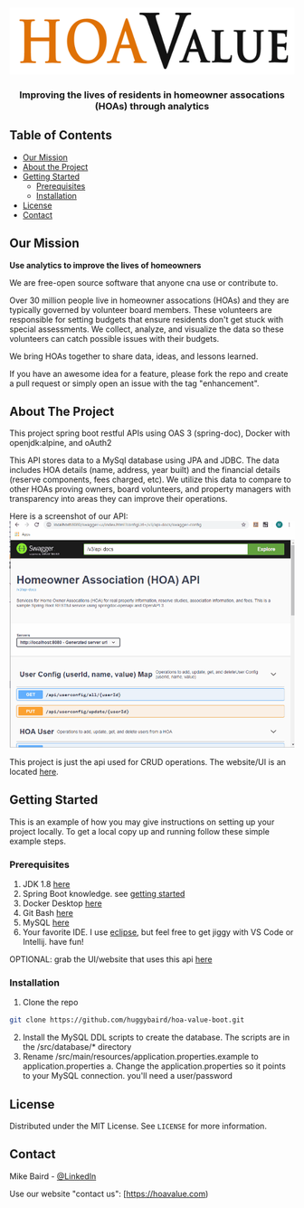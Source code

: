 

<!-- PROJECT LOGO -->
<br />
<p align="center">
  <a href="https://hoavalue.com">
    <img src="src/readme/HOA-Value-Logo-xSmall.gif" alt="Logo" width="600" height="118">
  </a>

  <h3 align="center">Improving the lives of residents in homeowner assocations (HOAs) through analytics</h3>

</p>


## Table of Contents

- [Our Mission](#our-mission)
- [About the Project](#about-the-project)
- [Getting Started](#getting-started)
	- [Prerequisites](#prerequisites)
	- [Installation](#installation)
- [License](#license)
- [Contact](#contact)



<!-- Our Mission -->
## Our Mission
**Use analytics to improve the lives of homeowners**

We are free-open source software that anyone cna use or contribute to.  

Over 30 million people live in homeowner assocations (HOAs) and they are typically governed by volunteer board members.  These volunteers are responsible for setting budgets that ensure residents don't get stuck with special assessments. We collect, analyze, and visualize the data so these volunteers can catch possible issues with their budgets.  

We bring HOAs together to share data, ideas, and lessons learned.  

If you have an awesome idea for a feature, please fork the repo and create a pull request or simply open an issue with the tag "enhancement".


<!-- ABOUT THE PROJECT -->
## About The Project

This project spring boot restful APIs using OAS 3 (spring-doc), Docker with openjdk:alpine, and oAuth2

This API stores data to a MySql database using JPA and JDBC.  The data includes HOA details (name, address, year built) and the financial details (reserve components, fees charged, etc).  We utilize this data to compare to other HOAs proving owners, board volunteers, and property managers with transparency into areas they can improve their operations.


Here is a screenshot of our API:
![Image](src/readme/oas-screenshot.gif?raw=true)

This project is just the api used for CRUD operations.  The website/UI is an located [here](https://github.com/huggybaird/hoa-dashboard).

<!-- GETTING STARTED -->
## Getting Started

This is an example of how you may give instructions on setting up your project locally.
To get a local copy up and running follow these simple example steps.

### Prerequisites
1. JDK 1.8 [here](https://www.oracle.com/java/technologies/javase/javase-jdk8-downloads.html)
2. Spring Boot knowledge. see [getting started](https://spring.io/guides/gs/spring-boot/)
3. Docker Desktop [here](https://www.docker.com/)
4. Git Bash [here](https://gitforwindows.org/)
5. MySQL [here](https://www.mysql.com/)
6. Your favorite IDE. I use [eclipse](https://www.eclipse.org/), but feel free to get jiggy with VS Code or Intellij. have fun!

OPTIONAL: grab the UI/website that uses this api [here](https://github.com/huggybaird/hoa-dashboard)

### Installation

1. Clone the repo
```sh
git clone https://github.com/huggybaird/hoa-value-boot.git
```
2. Install the MySQL DDL scripts to create the database. The scripts are in the /src/database/* directory
3. Rename /src/main/resources/application.properties.example to application.properties
	a. Change the application.properties so it points to your MySQL connection. you'll need a user/password


<!-- LICENSE -->
## License

Distributed under the MIT License. See `LICENSE` for more information.



<!-- CONTACT -->
## Contact

Mike Baird - [@LinkedIn](https://www.linkedin.com/in/michael-baird-cfa-a02b881/) 

Use our website "contact us": [https://hoavalue.com)

